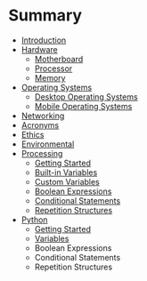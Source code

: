 # Summary

* [Introduction](README.md)
* [Hardware](hardware.md)
   * [Motherboard](hardware_motherboard.md)
   * [Processor](hardware_processor.md)
   * [Memory](hardware_memory.md)
* [Operating Systems](operating_systems.md)
   * [Desktop Operating Systems](OS_desktop_operating_systems.md)
   * [Mobile Operating Systems](OS_mobile_operating_systems.md)
* [Networking](networking.md)
* [Acronyms](acronyms.md)
* [Ethics](ethics.md)
* [Environmental](environmental.md)
* [Processing](processing.md)
   * [Getting Started](processing_getting_started.md)
   * [Built-in Variables](processing_built-in_variables.md)
   * [Custom Variables](processing_custom_variables.md)
   * [Boolean Expressions](processing_boolean_expressions.md)
   * [Conditional Statements](processing_conditional_statements.md)
   * [Repetition Structures](processing_repetition_structures.md)
* [Python](python.md)
   * [Getting Started](python_getting_started.md)
   * [Variables](python_variables.md)
   * Boolean Expressions
   * Conditional Statements
   * Repetition Structures

